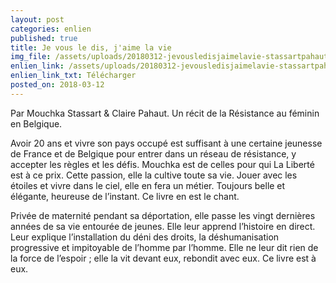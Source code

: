 ```yaml
---
layout: post
categories: enlien
published: true
title: Je vous le dis, j'aime la vie
img_file: /assets/uploads/20180312-jevousledisjaimelavie-stassartpahaut-1.jpg
enlien_link: /assets/uploads/20180312-jevousledisjaimelavie-stassartpahaut.pdf
enlien_link_txt: Télécharger
posted_on: 2018-03-12
---
```

Par Mouchka Stassart & Claire Pahaut. Un récit de la Résistance au féminin en Belgique.

Avoir 20 ans et vivre son pays occupé est suffisant à une certaine jeunesse de France et de Belgique pour entrer dans un réseau de résistance, y accepter les règles et les défis. Mouchka est de celles pour qui La Liberté est à ce prix. Cette passion, elle la cultive toute sa vie. Jouer avec les étoiles et vivre dans le ciel, elle en fera un métier. Toujours belle et élégante, heureuse de l’instant. Ce livre en est le chant. 

Privée de maternité pendant sa déportation, elle passe les vingt dernières années de sa vie entourée de jeunes. Elle leur apprend l’histoire en direct. Leur explique l’installation du déni des droits, la déshumanisation progressive et impitoyable de l’homme par l’homme. Elle ne leur dit rien de la force de l’espoir ; elle la vit devant eux, rebondit avec eux. Ce livre est à eux.